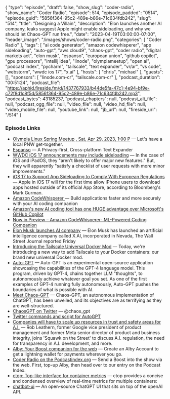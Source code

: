 {
  "type": "episode",
  "draft": false,
  "show_slug": "coder-radio",
  "show_name": "Coder Radio",
  "episode": 514,
  "episode_padded": "0514",
  "episode_guid": "5856f364-95c2-489e-b86e-71c634fdb242",
  "slug": "514",
  "title": "Designing a Villain",
  "description": "Elon launches another AI company, leaks suggest Apple might enable sideloading, and why we should let Chaos-GPT run free.",
  "date": "2023-04-19T03:00:00-07:00",
  "header_image": "/images/shows/coder-radio.png",
  "categories": [
    "Coder Radio"
  ],
  "tags": [
    "ai code generator",
    "amazon codewhisperer",
    "app sideloading",
    "auto-gpt",
    "aws cloud9",
    "chaos-gpt",
    "coder radio",
    "digital markets act",
    "elon musk",
    "espanso",
    "european union",
    "github copilot",
    "gpu processors",
    "intellij idea",
    "linode",
    "olympiameetup",
    "open ai",
    "podcast index",
    "pycharm",
    "tailscale",
    "text expander",
    "vr/ar",
    "vs code",
    "webstorm",
    "wwdc ios 17",
    "x.ai"
  ],
  "hosts": [
    "chris",
    "michael"
  ],
  "guests": [],
  "sponsors": [
    "linode.com-cr",
    "tailscale.com-cr"
  ],
  "podcast_duration": "00:51:24",
  "podcast_file": "https://aphid.fireside.fm/d/1437767933/b44de5fa-47c1-4e94-bf9e-c72f8d1c8f5d/5856f364-95c2-489e-b86e-71c634fdb242.mp3",
  "podcast_bytes": 43185237,
  "podcast_chapters": null,
  "podcast_alt_file": null,
  "podcast_ogg_file": null,
  "video_file": null,
  "video_hd_file": null,
  "video_mobile_file": null,
  "youtube_link": null,
  "jb_url": null,
  "fireside_url": "/514"
}


### Episode Links

  * [Olympia Linux Spring Meetup , Sat, Apr 29, 2023, 1:00 P](https://www.meetup.com/jupiterbroadcasting/events/292645094/ "Olympia Linux Spring Meetup , Sat, Apr 29, 2023, 1:00 P") — Let's have a local PNW get-together. 
  * [Espanso](https://espanso.org/ "Espanso") — A Privacy-first, Cross-platform Text Expander
  * [WWDC iOS 17 announcements may include sideloading](https://appleinsider.com/articles/23/04/16/apple-will-lay-sideloading-groundwork-in-ios-17 "WWDC iOS 17 announcements may include sideloading") — In the case of iOS and iPadOS, they "aren't likely to offer major new features." But, they will apparently "satisfy a checklist of user requests with more minor improvements." 
  * [iOS 17 to Support App Sideloading to Comply With European Regulations](https://www.macrumors.com/2023/04/17/app-sideloading-support-coming-ios-17/ "iOS 17 to Support App Sideloading to Comply With European Regulations") — Apple in iOS 17 will for the first time allow iPhone users to download apps hosted outside of its official App Store, according to Bloomberg's Mark Gurman. 
  * [Amazon CodeWhisperer ](https://aws.amazon.com/codewhisperer/ "Amazon CodeWhisperer ") — Build applications faster and more securely with your AI coding companion
  * [Amazon's new AI coding tool has one HUGE advantage over Microsoft's GitHub Copilot](https://www.windowscentral.com/software-apps/amazons-new-ai-coding-tool-has-one-huge-advantage-over-microsofts-github-copilot "Amazon's new AI coding tool has one HUGE advantage over Microsoft's GitHub Copilot")
  * [Now in Preview – Amazon CodeWhisperer- ML-Powered Coding Companion](https://aws.amazon.com/blogs/aws/now-in-preview-amazon-codewhisperer-ml-powered-coding-companion/ "Now in Preview – Amazon CodeWhisperer- ML-Powered Coding Companion")
  * [Elon Musk launches AI company](https://www.marketwatch.com/story/elon-musk-launches-ai-company-wsj-f0eb7850 "Elon Musk launches AI company") — Elon Musk has launched an artificial intelligence company called X.AI, incorporated in Nevada, The Wall Street Journal reported Friday
  * [Introducing the Tailscale Universal Docker Mod](https://tailscale.dev/blog/docker-mod-tailscale "Introducing the Tailscale Universal Docker Mod") — Today, we're introducing a new way to add Tailscale to your Docker containers: our brand new universal Docker mod. 
  * [Auto-GPT](https://github.com/Significant-Gravitas/Auto-GPT "Auto-GPT") — Auto-GPT is an experimental open-source application showcasing the capabilities of the GPT-4 language model. This program, driven by GPT-4, chains together LLM "thoughts", to autonomously achieve whatever goal you set. As one of the first examples of GPT-4 running fully autonomously, Auto-GPT pushes the boundaries of what is possible with AI.
  * [Meet Chaos-GPT](https://decrypt.co/126122/meet-chaos-gpt-ai-tool-destroy-humanity "Meet Chaos-GPT") — Chaos-GPT, an autonomous implementation of ChatGPT, has been unveiled, and its objectives are as terrifying as they are well-structured. 
  * [ChaosGPT on Twitter](https://twitter.com/chaos_gpt "ChaosGPT on Twitter") — @chaos_gpt
  * [Twitter commands and script for AutoGPT](https://github.com/Significant-Gravitas/Auto-GPT/discussions/943 "Twitter commands and script for AutoGPT")
  * [Companies will have to scale up resources in trust and safety areas for A.I.](https://www.youtube.com/watch?v=zrsBJR72t8w "Companies will have to scale up resources in trust and safety areas for A.I.") — Rob Leathern, former Google vice president of product management and former Meta senior director of product and business integrity, joins 'Squawk on the Street' to discuss A.I. regulation, the need for transparency in A.I. development, and more. 
  * [Alby: Your Boost companion for the web](https://getalby.com/ "Alby: Your Boost companion for the web") — Create an Alby Account to get a lightning wallet for payments wherever you go. 
  * [Coder Radio on the Podcastindex.org](https://podcastindex.org/podcast/487548 "Coder Radio on the Podcastindex.org") — Send a Boost into the show via the web. First, top-up Alby, then head over to our entry on the Podcast Index.
  * [ctop: Top-like interface for container metrics](https://github.com/bcicen/ctop "ctop: Top-like interface for container metrics") — ctop provides a concise and condensed overview of real-time metrics for multiple containers:
  * [chatbot-ui](https://github.com/mckaywrigley/chatbot-ui "chatbot-ui") — An open-source ChatGPT UI that sits on top of the openAI API.


